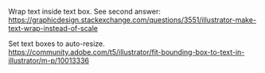 Wrap text inside text box. See second answer: https://graphicdesign.stackexchange.com/questions/3551/illustrator-make-text-wrap-instead-of-scale

Set text boxes to auto-resize. https://community.adobe.com/t5/illustrator/fit-bounding-box-to-text-in-illustrator/m-p/10013336


